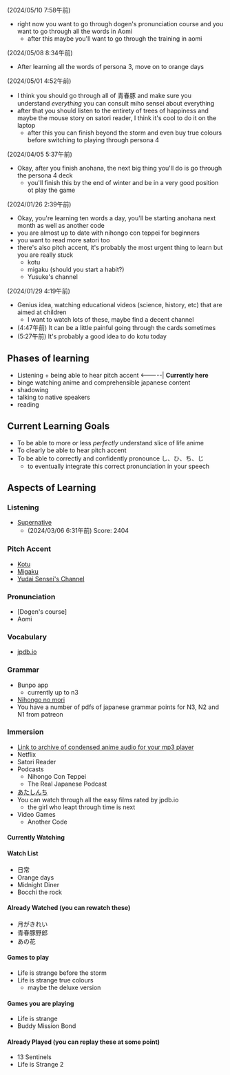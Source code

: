 (2024/05/10 7:58午前)
- right now you want to go through dogen's pronunciation course and you want to go through all the words in Aomi
  - after this maybe you'll want to go through the training in aomi


(2024/05/08 8:34午前)
- After learning all the words of persona 3, move on to orange days

(2024/05/01 4:52午前)
- I think you should go through all of 青春豚 and make sure you understand *everything* you can consult miho sensei about everything
- after that you should listen to the entirety of trees of happiness and maybe the mouse story on satori reader, I think it's cool to do it on the laptop
  - after this you can finish beyond the storm and even buy true colours before switching to playing through persona 4


(2024/04/05 5:37午前)
- Okay, after you finish anohana, the next big thing you'll do is go through the persona 4 deck
  - you'll finish this by the end of winter and be in a very good position ot play the game



(2024/01/26 2:39午前)
- Okay, you're learning ten words a day, you'll be starting anohana next month as well as another code
- you are almost up to date with nihongo con teppei for beginners
- you want to read more satori too
- there's also pitch accent, it's probably the most urgent thing to learn but you are really stuck
  - kotu
  - migaku (should you start a habit?)
  - Yusuke's channel

(2024/01/29 4:19午前)
- Genius idea, watching educational videos (science, history, etc) that are aimed at children
  - I want to watch lots of these, maybe find a decent channel
- (4:47午前) It can be a little painful going through the cards sometimes
- (5:27午前) It's probably a good idea to do kotu today


## Phases of learning
- Listening + being able to hear pitch accent <-----| **Currently here**
- binge watching anime and comprehensible japanese content
- shadowing
- talking to native speakers
- reading


## Current Learning Goals
- To be able to more or less *perfectly* understand slice of life anime
- To clearly be able to hear pitch accent
- To be able to correctly and confidently pronounce し、ひ、ち、じ
  - to eventually integrate this correct pronunciation in your speech

## Aspects of Learning

### Listening
- [Supernative](https://supernative.tv/ja/)
  - (2024/03/06 6:31午前) Score: 2404



### Pitch Accent
- [Kotu](https://kotu.io)
- [Migaku](https://pitch.migaku.io/)
- [Yudai Sensei's Channel](https://www.youtube.com/@yudaisensei2020)

### Pronunciation
- [Dogen's course]
- Aomi

### Vocabulary
- [jpdb.io](https://jpdb.io)

### Grammar
- Bunpo app
  - currently up to n3
- [Nihongo no mori](https://www.youtube.com/@nihongonomori2013)
- You have a number of pdfs of japanese grammar points for N3, N2 and N1 from patreon

### Immersion
- [Link to archive of condensed anime audio for your mp3 player](https://mega.nz/folder/8HhhWDyJ#SHw5xsYxyhWUX536UcqkeQ)
- Netflix
- Satori Reader
- Podcasts
  - Nihongo Con Teppei
  - The Real Japanese Podcast
- [あたしんち](https://www.youtube.com/@Atashinchi)
- You can watch through all the easy films rated by jpdb.io
  - the girl who leapt through time is next
- Video Games
  - Another Code

#### Currently Watching
#### Watch List
- 日常
- Orange days
- Midnight Diner
- Bocchi the rock
#### Already Watched (you can rewatch these)
- 月がきれい
- 青春豚野郎
- あの花

#### Games to play
- Life is strange before the storm
- Life is strange true colours
  - maybe the deluxe version

#### Games you are playing
- Life is strange
- Buddy Mission Bond

#### Already Played (you can replay these at some point)
- 13 Sentinels
- Life is Strange 2
